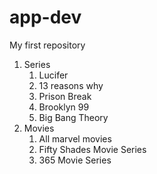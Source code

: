 # app-dev
My first repository 
1. Series
    1. Lucifer
    2. 13 reasons why
    3. Prison Break
    4. Brooklyn 99
    5. Big Bang Theory
2. Movies
    1. All marvel movies
    2. Fifty Shades Movie Series
    3. 365 Movie Series
    

